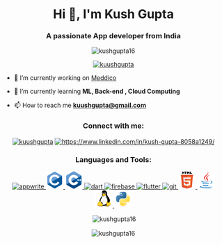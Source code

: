 <h1 align="center">Hi 👋, I'm Kush Gupta</h1>
<h3 align="center">A passionate App developer from India</h3>

<p align="center"> <img src="https://komarev.com/ghpvc/?username=kushgupta16&label=Profile%20views&color=0e75b6&style=flat" alt="kushgupta16" /> </p>

<p align="center"> <a href="https://twitter.com/kuushgupta" target="blank"><img src="https://img.shields.io/twitter/follow/kuushgupta?logo=twitter&style=for-the-badge" alt="kuushgupta" /></a> </p>

- 🔭 I’m currently working on [Meddico](https://github.com/Kushgupta16/Meddico)

- 🌱 I’m currently learning **ML, Back-end , Cloud Computing**

- 📫 How to reach me **kuushgupta@gmail.com**

<h3 align="center">Connect with me:</h3>
<p align="center">
<a href="https://twitter.com/kuushgupta" target="blank"><img align="center" src="https://raw.githubusercontent.com/rahuldkjain/github-profile-readme-generator/master/src/images/icons/Social/twitter.svg" alt="kuushgupta" height="30" width="40" /></a>
<a href="https://linkedin.com/in/kush-gupta-8058a1249/" target="blank"><img align="center" src="https://raw.githubusercontent.com/rahuldkjain/github-profile-readme-generator/master/src/images/icons/Social/linked-in-alt.svg" alt="https://www.linkedin.com/in/kush-gupta-8058a1249/" height="30" width="40" /></a>
</p>

<h3 align="center">Languages and Tools:</h3>
<p align="center"> <a href="https://appwrite.io" target="_blank" rel="noreferrer"> <img src="https://www.vectorlogo.zone/logos/appwriteio/appwriteio-icon.svg" alt="appwrite" width="40" height="40"/> </a> <a href="https://www.cprogramming.com/" target="_blank" rel="noreferrer"> <img src="https://raw.githubusercontent.com/devicons/devicon/master/icons/c/c-original.svg" alt="c" width="40" height="40"/> </a> <a href="https://www.w3schools.com/cpp/" target="_blank" rel="noreferrer"> <img src="https://raw.githubusercontent.com/devicons/devicon/master/icons/cplusplus/cplusplus-original.svg" alt="cplusplus" width="40" height="40"/> </a> <a href="https://dart.dev" target="_blank" rel="noreferrer"> <img src="https://www.vectorlogo.zone/logos/dartlang/dartlang-icon.svg" alt="dart" width="40" height="40"/> </a> <a href="https://firebase.google.com/" target="_blank" rel="noreferrer"> <img src="https://www.vectorlogo.zone/logos/firebase/firebase-icon.svg" alt="firebase" width="40" height="40"/> </a> <a href="https://flutter.dev" target="_blank" rel="noreferrer"> <img src="https://www.vectorlogo.zone/logos/flutterio/flutterio-icon.svg" alt="flutter" width="40" height="40"/> </a> <a href="https://git-scm.com/" target="_blank" rel="noreferrer"> <img src="https://www.vectorlogo.zone/logos/git-scm/git-scm-icon.svg" alt="git" width="40" height="40"/> </a> <a href="https://www.w3.org/html/" target="_blank" rel="noreferrer"> <img src="https://raw.githubusercontent.com/devicons/devicon/master/icons/html5/html5-original-wordmark.svg" alt="html5" width="40" height="40"/> </a> <a href="https://www.java.com" target="_blank" rel="noreferrer"> <img src="https://raw.githubusercontent.com/devicons/devicon/master/icons/java/java-original.svg" alt="java" width="40" height="40"/> </a> <a href="https://www.linux.org/" target="_blank" rel="noreferrer"> <img src="https://raw.githubusercontent.com/devicons/devicon/master/icons/linux/linux-original.svg" alt="linux" width="40" height="40"/> </a> <a href="https://www.python.org" target="_blank" rel="noreferrer"> <img src="https://raw.githubusercontent.com/devicons/devicon/master/icons/python/python-original.svg" alt="python" width="40" height="40"/> </a> </p>

<p align="center">&nbsp;<img align="center" src="https://github-readme-stats.vercel.app/api?username=kushgupta16&show_icons=true&locale=en&theme=github_dark" alt="kushgupta16" /></p>

<p align="center"><img align="center" src="https://github-readme-streak-stats.herokuapp.com/?user=kushgupta16&theme=github-dark-blue" alt="kushgupta16" /></p>
